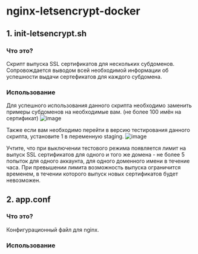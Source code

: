 # nginx-letsencrypt-docker 

## **1. init-letsencrypt.sh**
### Что это?

   Скрипт выпуска SSL сертификатов для нескольких субдоменов. Сопровождается выводом всей необходимой информации об успешности выдачи сертефикатов для каждого субдомена.
  
### Использование

  Для успешного использования данного скрипта необходимо заменить примеры субдоменов на необходимые вам. (не более 100 имён на сертификат)
  ![image](https://user-images.githubusercontent.com/60391056/191938015-cfa3ac66-b934-49ce-9081-50fcd7a6cb4a.png)
  
  Также если вам необходимо перейти в версию тестирования данного скрипта, установите 1 в переменную staging.
  ![image](https://user-images.githubusercontent.com/60391056/191938447-0ac45e73-1aa5-40d6-8e10-7a221a6e110e.png)

  Учтите, что при выключении тестового режима появляется лимит на выпуск SSL сертификатов для одного и того же домена - не более 5 попыток для одного аккаунта, для одного доменного имени в течение часа. При превышении лимита возможность выпуска ограничится временем, в течении которого выпуск новых сертификатов будет невозможен.
  

## **2. app.conf**
### Что это?

  Конфигурационный файл для nginx.
  
 ### Использование
 
  
